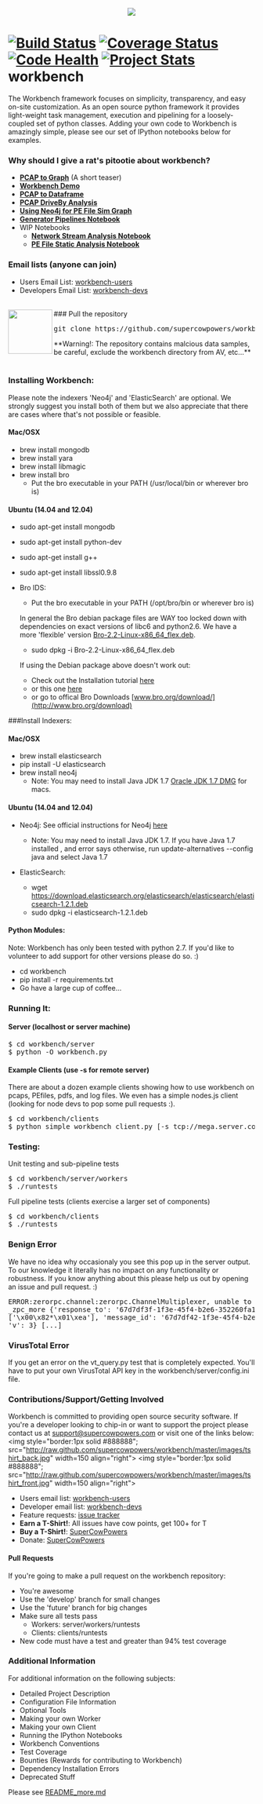 <p align="center"><img src="http://raw.github.com/supercowpowers/workbench/master/images/workbench.jpg"></p>

[![Build Status](https://travis-ci.org/SuperCowPowers/workbench.svg?branch=master)](https://travis-ci.org/SuperCowPowers/workbench)
[![Coverage Status](https://coveralls.io/repos/SuperCowPowers/workbench/badge.png)](https://coveralls.io/r/SuperCowPowers/workbench)
[![Code Health](https://landscape.io/github/SuperCowPowers/workbench/master/landscape.png)](https://landscape.io/github/SuperCowPowers/workbench/master)
[![Project Stats](https://www.ohloh.net/p/workbench/widgets/project_thin_badge.gif)](https://www.ohloh.net/p/workbench)
workbench
=========
The Workbench framework focuses on simplicity, transparency, and easy on-site customization.
As an open source python framework it provides light-weight task management, execution and pipelining for a loosely-coupled set of python classes. Adding your own code to Workbench is amazingly simple, please see our set of IPython notebooks below for examples.

### Why should I give a rat's pitootie about workbench?
* **<a href="http://nbviewer.ipython.org/url/raw.github.com/SuperCowPowers/workbench/master/notebooks/PCAP_to_Graph.ipynb">PCAP to Graph</a>** (A short teaser)
* **<a href="http://nbviewer.ipython.org/url/raw.github.com/SuperCowPowers/workbench/master/notebooks/Workbench_Demo.ipynb">Workbench Demo</a>**
* **<a href="http://nbviewer.ipython.org/url/raw.github.com/SuperCowPowers/workbench/master/notebooks/PCAP_to_Dataframe.ipynb">PCAP to Dataframe</a>**
* **<a href="http://nbviewer.ipython.org/url/raw.github.com/SuperCowPowers/workbench/master/notebooks/PCAP_DriveBy.ipynb">PCAP DriveBy Analysis</a>**
* **<a href="http://nbviewer.ipython.org/url/raw.github.com/SuperCowPowers/workbench/master/notebooks/PE_SimGraph.ipynb">Using Neo4j for PE File Sim Graph</a>**
* **<a href="http://nbviewer.ipython.org/url/raw.github.com/SuperCowPowers/workbench/master/notebooks/Generator_Pipelines.ipynb">Generator Pipelines Notebook</a>**
* WIP Notebooks
	* **<a href="http://nbviewer.ipython.org/url/raw.github.com/SuperCowPowers/workbench/master/notebooks/Network_Stream.ipynb">Network Stream Analysis Notebook</a>**
	* **<a href="http://nbviewer.ipython.org/url/raw.github.com/SuperCowPowers/workbench/master/notebooks/PE_Static_Analysis.ipynb">PE File Static Analysis Notebook</a>**

### Email lists (anyone can join)
- Users Email List: [workbench-users](https://groups.google.com/forum/#!forum/workbench-users)
- Developers Email List: [workbench-devs](https://groups.google.com/forum/#!forum/workbench-devs)

<br>
<img src="http://raw.github.com/supercowpowers/workbench/master/images/warning.jpg" width=90 align="left">
### Pull the repository
<pre>
git clone https://github.com/supercowpowers/workbench.git
</pre>
**Warning!: The repository contains malcious data samples, be careful, exclude the workbench directory from AV, etc...**
<br><br>

### Installing Workbench:
Please note the indexers 'Neo4j' and 'ElasticSearch' are optional. We strongly suggest you install both of them but we also appreciate that there are cases where that's not possible or feasible.

#### Mac/OSX
- brew install mongodb
- brew install yara
- brew install libmagic
- brew install bro
   - Put the bro executable in your PATH (/usr/local/bin or wherever bro is)

#### Ubuntu (14.04 and 12.04)
- sudo apt-get install mongodb
- sudo apt-get install python-dev
- sudo apt-get install g++
- sudo apt-get install libssl0.9.8
- Bro IDS: 
   - Put the bro executable in your PATH (/opt/bro/bin or wherever bro is)

    In general the Bro debian package files are WAY too locked down with dependencies on exact versions of libc6 and python2.6. We have a more 'flexible' version [Bro-2.2-Linux-x86_64_flex.deb](https://s3-us-west-2.amazonaws.com/workbench-data/packages/Bro-2.2-Linux-x86_64_flex.deb). 
    - sudo dpkg -i Bro-2.2-Linux-x86_64_flex.deb
 
   If using the Debian package above doesn't work out:
   - Check out the Installation tutorial [here](https://www.digitalocean.com/community/articles/how-to-install-bro-ids-2-2-on-ubuntu-12-04)
   - or this one [here](http://www.justbeck.com/getting-started-with-bro-ids/)
   - or go to offical Bro Downloads [www.bro.org/download/](http://www.bro.org/download)

    
###Install Indexers:

#### Mac/OSX
- brew install elasticsearch
- pip install -U elasticsearch
- brew install neo4j
    - Note: You may need to install Java JDK 1.7 [Oracle JDK 1.7 DMG](http://download.oracle.com/otn-pub/java/jdk/7u51-b13/jdk-7u51-macosx-x64.dmg) for macs.

#### Ubuntu (14.04 and 12.04)
- Neo4j: See official instructions for Neo4j [here](http://www.neo4j.org/download/linux)
    - Note: You may need to install Java JDK 1.7. If you have Java 1.7 installed , and error says otherwise, run update-alternatives --config java and select Java 1.7

- ElasticSearch:
    - wget https://download.elasticsearch.org/elasticsearch/elasticsearch/elasticsearch-1.2.1.deb
    - sudo dpkg -i elasticsearch-1.2.1.deb

#### Python Modules:
Note: Workbench has only been tested with python 2.7. If you'd like to volunteer to add support for other versions please do so. :)

* cd workbench
* pip install -r requirements.txt
* Go have a large cup of coffee...


### Running It:
#### Server (localhost or server machine)
<pre>
$ cd workbench/server
$ python -O workbench.py
</pre>
#### Example Clients (use -s for remote server)
There are about a dozen example clients showing how to use workbench on pcaps, PEfiles, pdfs, and log files. We even has a simple nodes.js client (looking for node devs to pop some pull requests :).
<pre>
$ cd workbench/clients
$ python simple_workbench_client.py [-s tcp://mega.server.com]
</pre>

### Testing:
Unit testing and sub-pipeline tests
<pre>
$ cd workbench/server/workers
$ ./runtests
</pre>
      
Full pipeline tests (clients exercise a larger set of components)
<pre>
$ cd workbench/clients
$ ./runtests
</pre>

### Benign Error
We have no idea why occasionaly you see this pop up in the server output. To our knowledge it literally has no impact on any functionality or robustness. If you know anything about this please help us out by opening an issue and pull request. :)
<pre>
ERROR:zerorpc.channel:zerorpc.ChannelMultiplexer, unable to route event:
_zpc_more {'response_to': '67d7df3f-1f3e-45f4-b2e6-352260fa1507', 'zmqid':
['\x00\x82*\x01\xea'], 'message_id': '67d7df42-1f3e-45f4-b2e6-352260fa1507',
'v': 3} [...]
</pre>
### VirusTotal Error
If you get an error on the vt_query.py test that is completely expected. You'll have to put your own VirusTotal API key in the workbench/server/config.ini file.
<br>

### Contributions/Support/Getting Involved
Workbench is committed to providing open source security software. If you're a developer looking to chip-in or want to support the project please contact us at <support@supercowpowers.com> or visit one of the links below:
<img style="border:1px solid #888888"; src="http://raw.github.com/supercowpowers/workbench/master/images/tshirt_back.jpg" width=150 align="right">
<img style="border:1px solid #888888"; src="http://raw.github.com/supercowpowers/workbench/master/images/tshirt_front.jpg" width=150 align="right">

- Users email list: [workbench-users](https://groups.google.com/forum/#!forum/workbench-users)
- Developer email list: [workbench-devs](https://groups.google.com/forum/#!forum/workbench-devs)
- Feature requests: [issue tracker](https://github.com/SuperCowPowers/workbench/issues)
- **Earn a T-Shirt!**: All issues have cow points, get 100+ for T
- **Buy a T-Shirt!**: [SuperCowPowers](http://www.supercowpowers.com/#about)
- Donate: [SuperCowPowers](http://www.supercowpowers.com/#about)

#### Pull Requests
If you're going to make a pull request on the workbench repository:

- You're awesome
- Use the 'develop' branch for small changes
- Use the 'future' branch for big changes
- Make sure all tests pass
    - Workers: server/workers/runtests
    - Clients: clients/runtests
- New code must have a test and greater than 94% test coverage


### Additional Information
For additional information on the following subjects:
 
* Detailed Project Description
* Configuration File Information
* Optional Tools
* Making your own Worker
* Making your own Client
* Running the IPython Notebooks
* Workbench Conventions
* Test Coverage
* Bounties (Rewards for contributing to Workbench)
* Dependency Installation Errors
* Deprecated Stuff

Please see [README_more.md](README_more.md)
